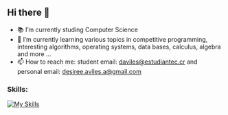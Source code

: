 ## Hi there 👋
<!--
**DesireeAv/DesireeAv** is a ✨ _special_ ✨ repository because its `README.md` (this file) appears on your GitHub profile.

Here are some ideas to get you started:

- 🔭 I’m currently working on ...
- 🌱 I’m currently learning ...
- 👯 I’m looking to collaborate on ...
- 🤔 I’m looking for help with ...
- 💬 Ask me about ...
- 📫 How to reach me: ...
- 😄 Pronouns: ...
- ⚡ Fun fact: ...
-->  
- 📚 I’m currently studing Computer Science
- 🌱 I’m currently learning various topics in competitive programming, interesting algorithms, operating systems, data bases, calculus, algebra and more ...
- 📫 How to reach me: student email: daviles@estudiantec.cr and personal email: desiree.aviles.a@gmail.com

### Skills:
[![My Skills](https://skillicons.dev/icons?i=cpp,c,java,git,github,python,gradle,linux)](https://skillicons.dev)
